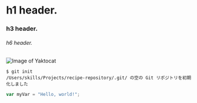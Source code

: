 # h1 header.
### h3 header.
###### h6 header.

![Image of Yaktocat](https://octodex.github.com/images/yaktocat.png)

``` 
$ git init 
/Users/skills/Projects/recipe-repository/.git/ の空の Git リポジトリを初期化しました
```
``` javascript
var myVar = "Hello, world!";
```
